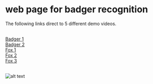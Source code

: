# web page for badger recognition
The following links direct to 5 different demo videos. 


<br /> [Badger 1](https://youtu.be/u4Bp4VyX5bA) 
<br /> [Badger 2](https://youtu.be/1uvLCCjuAlE)
<br /> [Fox 1](https://youtu.be/Q4pnmVJwLCU)
<br /> [Fox 2](https://youtu.be/zFn8KsnWr9Q)
<br /> [Fox 3](https://youtu.be/HGgAdevcbB4)


<br /> ![alt text](https://github.com/RuilongMachineLearning/Badger_recognition.git/badger_profile_3.jpg)
